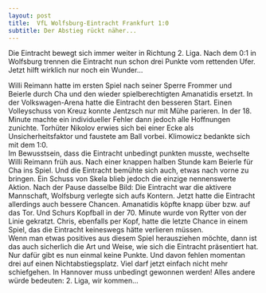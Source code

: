 ```yaml
---
layout: post
title:  VfL Wolfsburg-Eintracht Frankfurt 1:0
subtitle: Der Abstieg rückt näher...
---
```


Die Eintracht bewegt sich immer weiter in Richtung 2. Liga. Nach dem 0:1 in Wolfsburg trennen die Eintracht nun schon drei Punkte vom rettenden Ufer. Jetzt hilft wirklich nur noch ein Wunder...

Willi Reimann hatte im ersten Spiel nach seiner Sperre Frommer und Beierle durch Cha und den wieder spielberechtigten Amanatidis ersetzt. In der Volkswagen-Arena hatte die Eintracht den besseren Start. Einen Volleyschuss von Kreuz konnte Jentzsch nur mit Mühe parieren. In der 18. Minute machte ein individueller Fehler dann jedoch alle Hoffnungen zunichte. Torhüter Nikolov erwies sich bei einer Ecke als Unsicherheitsfaktor und faustete am Ball vorbei. Klimowicz bedankte sich mit dem 1:0.  
Im Bewusstsein, dass die Eintracht unbedingt punkten musste, wechselte Willi Reimann früh aus. Nach einer knappen halben Stunde kam Beierle für Cha ins Spiel. Und die Eintracht bemühte sich auch, etwas nach vorne zu bringen. Ein Schuss von Skela blieb jedoch die einzige nennenswerte Aktion. Nach der Pause dasselbe Bild: Die Eintracht war die aktivere Mannschaft, Wolfsburg verlegte sich aufs Kontern. Jetzt hatte die Eintracht allerdings auch bessere Chancen. Amanatidis köpfte knapp über bzw. auf das Tor. Und Schurs Kopfball in der 70. Minute wurde von Rytter von der Linie gekratzt. Chris, ebenfalls per Kopf, hatte die letzte Chance in einem Spiel, das die Eintracht keineswegs hätte verlieren müssen.  
Wenn man etwas positives aus diesem Spiel herausziehen möchte, dann ist das auch sicherlich die Art und Weise, wie sich die Eintracht präsentiert hat. Nur dafür gibt es nun einmal keine Punkte. Und davon fehlen momentan drei auf einen Nichtabstiegsplatz. Viel darf jetzt einfach nicht mehr schiefgehen. In Hannover muss unbedingt gewonnen werden! Alles andere würde bedeuten: 2. Liga, wir kommen...
